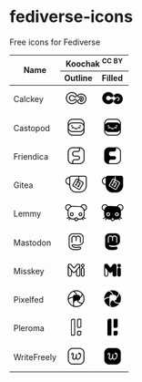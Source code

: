 # fediverse-icons
Free icons for Fediverse

<table>
	<thead>
		<tr>
			<th rowspan="2">Name</th>
			<th colspan="2">Koochak <sup>CC BY</sup></th>
		</tr>
		<tr>
			<th>Outline</th>
			<th>Filled</th>
		</tr>
	</thead>
	<tbody>
		<tr>
			<td>Calckey</td>
			<td><img src="koochak/outline/calckey.svg" style="width:3em;" /></td>
			<td><img src="koochak/filled/calckey.svg" style="width:3em;" /></td>
		</tr>
		<tr>
			<td>Castopod</td>
			<td><img src="koochak/outline/castopod.svg" style="width:3em;" /></td>
			<td><img src="koochak/filled/castopod.svg" style="width:3em;" /></td>
		</tr>
		<tr>
			<td>Friendica</td>
			<td><img src="koochak/outline/friendica.svg" style="width:3em;" /></td>
			<td><img src="koochak/filled/friendica.svg" style="width:3em;" /></td>
		</tr>
		<tr>
			<td>Gitea</td>
			<td><img src="koochak/outline/gitea.svg" style="width:3em;" /></td>
			<td><img src="koochak/filled/gitea.svg" style="width:3em;" /></td>
		</tr>
		<tr>
			<td>Lemmy</td>
			<td><img src="koochak/outline/lemmy.svg" style="width:3em;" /></td>
			<td><img src="koochak/filled/lemmy.svg" style="width:3em;" /></td>
		</tr>
		<tr>
			<td>Mastodon</td>
			<td><img src="koochak/outline/mastodon.svg" style="width:3em;" /></td>
			<td><img src="koochak/filled/mastodon.svg" style="width:3em;" /></td>
		</tr>
		<tr>
			<td>Misskey</td>
			<td><img src="koochak/outline/misskey.svg" style="width:3em;" /></td>
			<td><img src="koochak/filled/misskey.svg" style="width:3em;" /></td>
		</tr>
		<tr>
			<td>Pixelfed</td>
			<td><img src="koochak/outline/pixelfed.svg" style="width:3em;" /></td>
			<td><img src="koochak/filled/pixelfed.svg" style="width:3em;" /></td>
		</tr>
		<tr>
			<td>Pleroma</td>
			<td><img src="koochak/outline/pleroma.svg" style="width:3em;" /></td>
			<td><img src="koochak/filled/pleroma.svg" style="width:3em;" /></td>
		</tr>
		<tr>
			<td>WriteFreely</td>
			<td><img src="koochak/outline/writefreely.svg" style="width:3em;" /></td>
			<td><img src="koochak/filled/writefreely.svg" style="width:3em;" /></td>
		</tr>
	</tbody>
</table>
